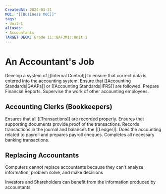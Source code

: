 ```yaml
---
CreatedAt: 2024-03-21
MOC: "[[Business MOC]]"
tags:
- Unit-1
aliases:
- Accountants
TARGET DECK: Grade 11::BAF3M1::Unit 1
---
```


# An Accountant's  Job
Develop a system of [[Internal Control]] to ensure that correct data is entered into the accounting system.
Ensure that [[Accounting Standards|GAAPs]] or [[Accounting Standards|IFRS]] are followed.
Prepare Financial Reports.
Supervise the work of other accounting employees.

## Accounting Clerks (Bookkeepers)
Ensures that all [[Transactions]] are recorded properly.
Ensures that supporting documents provide proof of the transactions.
Records transactions in the journal and balances the [[Ledger]].
Does the accounting related to payroll and prepares payroll cheques.
Completes all necessary banking transactions.

## Replacing Accountants
Computers cannot replace accountants because they can't analyze information, problem solve, and make decisions

Investors and Shareholders can benefit from the information produced by accountants
